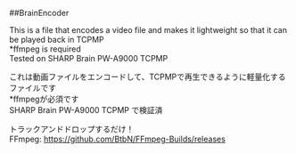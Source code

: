 ##BrainEncoder

This is a file that encodes a video file and makes it lightweight so that it can be played back in TCPMP<br>
*ffmpeg is required<br>
Tested on SHARP Brain PW-A9000 TCPMP

これは動画ファイルをエンコードして、TCPMPで再生できるように軽量化するファイルです<br>
*ffmpegが必須です<br>
SHARP Brain PW-A9000 TCPMP で検証済

トラックアンドドロップするだけ！<br>
FFmpeg: https://github.com/BtbN/FFmpeg-Builds/releases
